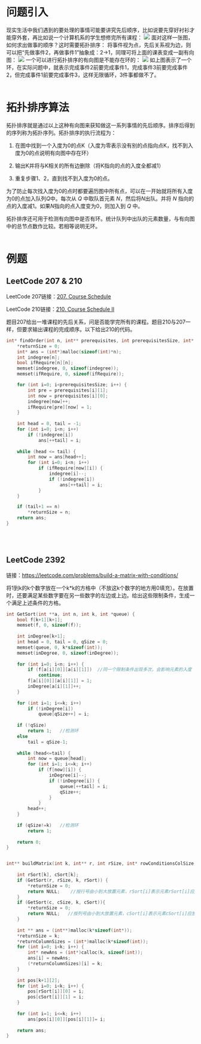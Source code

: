 # 问题引入
现实生活中我们遇到的要处理的事情可能要讲究先后顺序，比如说要先穿好衬衫才能穿外套，再比如说一个计算机系的学生想修完所有课程：
![](拓扑排序（Topological%20Sort）_1.png)
面对这样一张图，如何求出做事的顺序？这时需要拓扑排序：
将事件视为点，先后关系视为边，则可以把“先做事件2，再做事件1”抽象成：2→1，同理可将上面的课表变成一副有向图：
![](拓扑排序（Topological%20Sort）_2.png)
一个可以进行拓扑排序的有向图是不能存在环的：
![](拓扑排序（Topological%20Sort）_3.png)
如上图表示了一个环，在实际问题中，就表示完成事件2前要完成事件1，完成事件3前要完成事件2，但完成事件1前要完成事件3，这样无限循环，3件事都做不了。
<br/><br/>

# 拓扑排序算法
拓扑排序就是通过以上这种有向图来获知做这一系列事情的先后顺序。排序后得到的序列称为拓扑序列。拓扑排序的执行流程为：

1. 在图中找到一个入度为0的点K（入度为零表示没有别的点指向点K，找不到入度为0的点说明有向图中存在环）

2. 输出K并将与K相关的所有边删除（将K指向的点的入度全都减1）

3. 重复步骤1、2，直到找不到入度为0的点。

为了防止每次找入度为0的点时都要遍历图中所有点，可以在一开始就将所有入度为0的点加入队列$Q$中。每次从 $Q$ 中取队首元素 $N$，然后将$N$出队。并将 $N$ 指向的点的入度减1。如果$N$指向的点入度变为0，则加入到 $Q$ 中。

拓扑排序还可用于检测有向图中是否有环。统计队列中出队的元素数量，与有向图中的总节点数作比较。若相等说明无环。
<br/><br/>


# 例题
## LeetCode 207 & 210
LeetCode 207链接：[207. Course Schedule](https://leetcode.com/problems/course-schedule/) 

LeetCode 210链接：[210. Course Schedule II](https://leetcode.com/problems/course-schedule-ii/) 

题目207给出一堆课程的先后关系，问是否能学完所有的课程。题目210与207一样，但要求输出课程的完成顺序。以下给出210的代码。
```cpp
int* findOrder(int n, int** prerequisites, int prerequisitesSize, int* prerequisitesColSize, int* returnSize){
    *returnSize = 0;
    int* ans = (int*)malloc(sizeof(int)*n);
    int indegree[n];
    bool ifRequire[n][n];
    memset(indegree, 0, sizeof(indegree));
    memset(ifRequire, 0, sizeof(ifRequire));

    for (int i=0; i<prerequisitesSize; i++) {
        int pre = prerequisites[i][1];
        int now = prerequisites[i][0];
        indegree[now]++;
        ifRequire[pre][now] = 1;
    }
    
    int head = 0, tail = -1;
    for (int i=0; i<n; i++) 
        if (!indegree[i]) 
            ans[++tail] = i;
    
    while (head <= tail) {
        int now = ans[head++];
        for (int i=0; i<n; i++) 
            if (ifRequire[now][i]) {
                indegree[i]--;
                if (!indegree[i]) 
                    ans[++tail] = i;
            }
    }

    if (tail+1 == n)
        *returnSize = n;
    return ans;
}
```
<br/><br/>


## LeetCode 2392
链接：https://leetcode.com/problems/build-a-matrix-with-conditions/

将1到k的k个数字放在一个k*k的方格中（不放这k个数字的地方用0填充）。在放置时，还要满足某些数字要在另一些数字的左边或上边。给出这些限制条件，生成一个满足上述条件的方格。

```cpp
int GetSort(int **a, int n, int k, int *queue) {
    bool f[k+1][k+1];
    memset(f, 0, sizeof(f));
    
    int inDegree[k+1];
    int head = 0, tail = 0, qSize = 0;
    memset(queue, 0, k*sizeof(int));
    memset(inDegree, 0, sizeof(inDegree));
    
    for (int i=0; i<n; i++) {
        if (f[a[i][0]][a[i][1]])  //同一个限制条件出现多次，会影响元素的入度
            continue;
        f[a[i][0]][a[i][1]] = 1;
        inDegree[a[i][1]]++;
    }        
    
    for (int i=1; i<=k; i++) 
        if (!inDegree[i])
            queue[qSize++] = i;
    
    if (!qSize)
        return 1;   //检测环
    else 
        tail = qSize-1;
    
    while (head<=tail) {
        int now = queue[head];
        for (int i=1; i<=k; i++)
            if (f[now][i]) {
                inDegree[i]--;
                if (!inDegree[i]) {
                    queue[++tail] = i;
                    qSize++;
                }                    
            }
        head++;
    }
    
    if (qSize!=k)   //检测环
        return 1;
    
    return 0;
}


int** buildMatrix(int k, int** r, int rSize, int* rowConditionsColSize, int** c, int cSize, int* colConditionsColSize, int* returnSize, int** returnColumnSizes){
    
    int rSort[k], cSort[k]; 
    if (GetSort(r, rSize, k, rSort)) {
        *returnSize = 0;
        return NULL;    //按行号由小到大放置元素，rSort[i]表示元素rSort[i]应放置在第i行
    }        
    if (GetSort(c, cSize, k, cSort)){
        *returnSize = 0;
        return NULL;   //按列号由小到大放置元素，cSort[i]表示元素cSort[i]应放置在第i列
    }    
    
    int ** ans = (int**)malloc(k*sizeof(int*));
    *returnSize = k;
    *returnColumnSizes = (int*)malloc(k*sizeof(int));
    for (int i=0; i<k; i++) {
        int* newAns = (int*)calloc(k, sizeof(int));
        ans[i] = newAns;
        (*returnColumnSizes)[i] = k;
    }
    
    int pos[k+1][2];    
    for (int i=0; i<k; i++) {
        pos[rSort[i]][0] = i;
        pos[cSort[i]][1] = i;
    }
    
    for (int i=1; i<=k; i++)
        ans[pos[i][0]][pos[i][1]]= i;
    
    return ans;
}
```